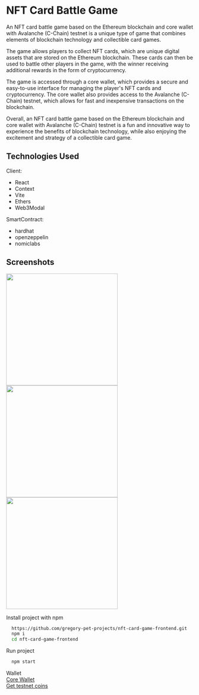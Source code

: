 # NFT Card Battle Game
An NFT card battle game based on the Ethereum blockchain and core wallet with Avalanche (C-Chain) testnet is a unique type of game that combines elements of blockchain technology and collectible card games.

The game allows players to collect NFT cards, which are unique digital assets that are stored on the Ethereum blockchain. These cards can then be used to battle other players in the game, with the winner receiving additional rewards in the form of cryptocurrency.

The game is accessed through a core wallet, which provides a secure and easy-to-use interface for managing the player's NFT cards and cryptocurrency. The core wallet also provides access to the Avalanche (C-Chain) testnet, which allows for fast and inexpensive transactions on the blockchain.

Overall, an NFT card battle game based on the Ethereum blockchain and core wallet with Avalanche (C-Chain) testnet is a fun and innovative way to experience the benefits of blockchain technology, while also enjoying the excitement and strategy of a collectible card game.

## Technologies Used
Client:
- React
- Context
- Vite
- Ethers
- Web3Modal

SmartContract:
- hardhat
- openzeppelin
- nomiclabs

## Screenshots
<div align="left">
    <img src="https://firebasestorage.googleapis.com/v0/b/pet-projects-db.appspot.com/o/Portfolio%20previews%2Fnft-battle-game%2FScreenshot%202023-04-21%20at%2015.50.09.png?alt=media&token=c057195b-6047-4f93-aed3-b2c33ba610b1" width="300px"</img> 
     <img src="https://firebasestorage.googleapis.com/v0/b/pet-projects-db.appspot.com/o/Portfolio%20previews%2Fnft-battle-game%2FScreenshot%202023-04-21%20at%2015.49.20.png?alt=media&token=4198f6ab-878b-4409-911b-657d2d7a31de" width="300px"</img> 
      <img src="https://firebasestorage.googleapis.com/v0/b/pet-projects-db.appspot.com/o/Portfolio%20previews%2Fnft-battle-game%2FScreenshot%202023-04-21%20at%2015.49.30.png?alt=media&token=9d714f9e-31b3-4173-9090-7104acd9e082" width="300px"</img> 
</div>

Install project with npm

```bash
  https://github.com/gregory-pet-projects/nft-card-game-frontend.git
  npm i
  cd nft-card-game-frontend
```

Run project
```bash
  npm start
```
Wallet<br/>
[Core Wallet](https://core.app/en/)<br/>
[Get testnet coins](https://faucet.avax.network/)
